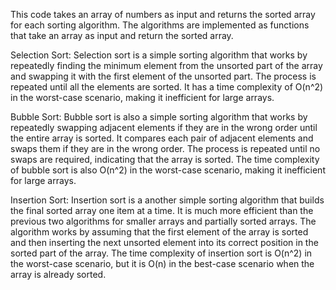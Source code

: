 This code takes an array of numbers as input and returns the sorted array for each sorting algorithm. The algorithms are implemented as functions that take an array as input and return the sorted array.

Selection Sort:
Selection sort is a simple sorting algorithm that works by repeatedly finding the minimum element from the unsorted part of the array and swapping it with the first element of the unsorted part. The process is repeated until all the elements are sorted. It has a time complexity of O(n^2) in the worst-case scenario, making it inefficient for large arrays.

Bubble Sort:
Bubble sort is also a simple sorting algorithm that works by repeatedly swapping adjacent elements if they are in the wrong order until the entire array is sorted. It compares each pair of adjacent elements and swaps them if they are in the wrong order. The process is repeated until no swaps are required, indicating that the array is sorted. The time complexity of bubble sort is also O(n^2) in the worst-case scenario, making it inefficient for large arrays.

Insertion Sort:
Insertion sort is a another simple sorting algorithm that builds the final sorted array one item at a time. It is much more efficient than the previous two algorithms for smaller arrays and partially sorted arrays. The algorithm works by assuming that the first element of the array is sorted and then inserting the next unsorted element into its correct position in the sorted part of the array. The time complexity of insertion sort is O(n^2) in the worst-case scenario, but it is O(n) in the best-case scenario when the array is already sorted.
